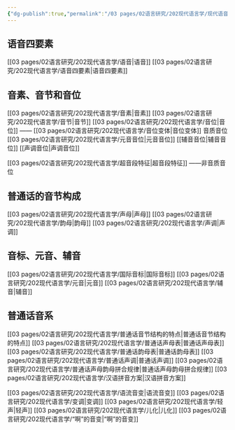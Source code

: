 ```yaml
---
{"dg-publish":true,"permalink":"/03 pages/02语言研究/202现代语言学/现代语音学知识/","tags":["语言学"],"created":"2024-11-30T20:58:38.116+08:00","updated":"2025-03-01T22:20:34.612+08:00"}
---
```




## 语音四要素
[[03 pages/02语言研究/202现代语言学/语音\|语音]]
[[03 pages/02语言研究/202现代语言学/语音四要素\|语音四要素]]

## 音素、音节和音位
[[03 pages/02语言研究/202现代语言学/音素\|音素]]
[[03 pages/02语言研究/202现代语言学/音节\|音节]]
[[03 pages/02语言研究/202现代语言学/音位\|音位]] —— [[03 pages/02语言研究/202现代语言学/音位变体\|音位变体]] 音质音位
	[[03 pages/02语言研究/202现代语言学/元音音位\|元音音位]]
	[[辅音音位\|辅音音位]]
	[[声调音位\|声调音位]]

[[03 pages/02语言研究/202现代语言学/超音段特征\|超音段特征]] ——非音质音位

## 普通话的音节构成
[[03 pages/02语言研究/202现代语言学/声母\|声母]]
[[03 pages/02语言研究/202现代语言学/韵母\|韵母]] 
[[03 pages/02语言研究/202现代语言学/声调\|声调]]

## 音标、元音、辅音
[[03 pages/02语言研究/202现代语言学/国际音标\|国际音标]] 
[[03 pages/02语言研究/202现代语言学/元音\|元音]]
[[03 pages/02语言研究/202现代语言学/辅音\|辅音]]

## 普通话音系
[[03 pages/02语言研究/202现代语言学/普通话音节结构的特点\|普通话音节结构的特点]]
[[03 pages/02语言研究/202现代语言学/普通话声母表\|普通话声母表]]
[[03 pages/02语言研究/202现代语言学/普通话韵母表\|普通话韵母表]]
[[03 pages/02语言研究/202现代语言学/普通话声调\|普通话声调]]
[[03 pages/02语言研究/202现代语言学/普通话声母韵母拼合规律\|普通话声母韵母拼合规律]]
[[03 pages/02语言研究/202现代语言学/汉语拼音方案\|汉语拼音方案]]

[[03 pages/02语言研究/202现代语言学/语流音变\|语流音变]]
[[03 pages/02语言研究/202现代语言学/变调\|变调]]
[[03 pages/02语言研究/202现代语言学/轻声\|轻声]]
[[03 pages/02语言研究/202现代语言学/儿化\|儿化]]
[[03 pages/02语言研究/202现代语言学/“啊”的音变\|“啊”的音变]]